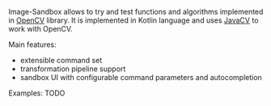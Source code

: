 Image-Sandbox allows to try and test functions and algorithms implemented in [OpenCV](http://opencv.org) library. 
It is implemented in Kotlin language and uses [JavaCV](https://github.com/bytedeco/javacv) to work with OpenCV.

Main features:
* extensible command set
* transformation pipeline support
* sandbox UI with configurable command parameters and autocompletion

Examples:
TODO